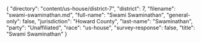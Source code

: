 {
  "directory": "content/us-house/district-7",
  "district": 7,
  "filename": "swami-swaminathan.md",
  "full-name": "Swami Swaminathan",
  "general-only": false,
  "jurisdiction": "Howard County",
  "last-name": "Swaminathan",
  "party": "Unaffiliated",
  "race": "us-house",
  "survey-response": false,
  "title": "Swami Swaminathan"
}
